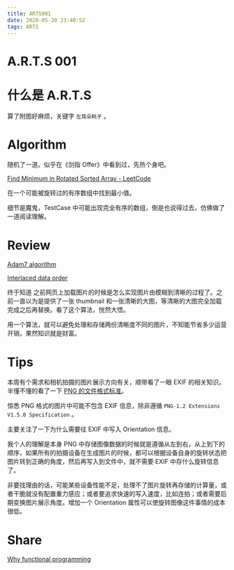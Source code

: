 ```yaml
---
title: ARTS001
date: 2020-05-30 23:40:52
tags: ARTS
---
```


# A.R.T.S 001

# 什么是 A.R.T.S

算了附图好麻烦，关键字 `左耳朵耗子` 。

# Algorithm

随机了一道。似乎在《剑指 Offer》中看到过，先热个身吧。

[Find Minimum in Rotated Sorted Array - LeetCode](https://leetcode.com/problems/find-minimum-in-rotated-sorted-array/)

在一个可能被旋转过的有序数组中找到最小值。

细节是魔鬼，TestCase 中可能出现完全有序的数组，倒是也说得过去，仿佛做了一道阅读理解。

# Review

[Adam7 algorithm](https://en.wikipedia.org/wiki/Adam7_algorithm)

[Interlaced data order](http://www.libpng.org/pub/png/spec/1.2/PNG-DataRep.html#DR.Interlaced-data-order)

终于知道 之前网页上加载图片的时候是怎么实现图片由模糊到清晰的过程了。之前一直以为是提供了一张 thumbnail 和一张清晰的大图，等清晰的大图完全加载完成之后再替换。看了这个算法，恍然大悟。

用一个算法，就可以避免处理和存储两份清晰度不同的图片，不知能节省多少运营开销，果然知识就是财富。

# Tips

本周有个需求和相机拍摄的图片展示方向有关，顺带看了一眼 EXIF 的相关知识。半懂不懂的看了一下 [PNG 的文件格式标准](http://www.libpng.org/pub/png/spec/1.2/PNG-Contents.html)。

惊悉 PNG 格式的图片中可能不包含 EXIF 信息，除非遵循 `PNG-1.2 Extensions V1.5.0 Specification` 。

主要关注了一下为什么需要往 EXIF 中写入 Orientation 信息。

我个人的理解是本身 PNG 中存储图像数据的时候就是遵循从左到右，从上到下的顺序，如果所有的拍摄设备在生成图片的时候，都可以根据设备自身的旋转状态把图片转到正确的角度，然后再写入到文件中，就不需要 EXIF 中存什么旋转信息了。

非要找理由的话，可能某些设备性能不足，处理不了图片旋转再存储的计算量，或者干脆就没有配置重力感应；或者要追求快速的写入速度，比如连拍；或者需要后期变换图片展示角度。增加一个 Orientation 属性可以使旋转图像这件事情的成本很低。

# Share

[Why functional programming](https://blog.alwaystest.ml/2020/05/30/why-functional-programming/)